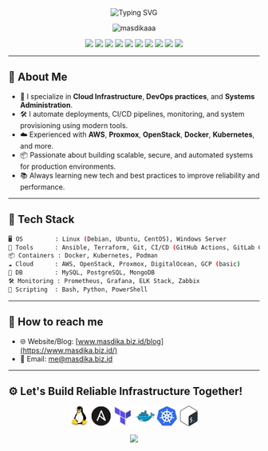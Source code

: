 <div align="center">
  <img src="https://readme-typing-svg.herokuapp.com?font=Fira+Code&size=24&pause=1000&color=00BFFF&center=true&vCenter=true&width=800&lines=Hi+%F0%9F%91%8B+I'm+Masdika.BIZ.ID;Cloud+Engineer+%7C+DevOps+Specialist+%7C+Sysadmin" alt="Typing SVG" />
</div>

<p align="center">
  <img src="https://komarev.com/ghpvc/?username=masdikaaa&label=Profile%20views&color=0e75b6&style=flat" alt="masdikaaa" />
</p>

<p align="center">
  <img src="https://img.shields.io/badge/Linux-Debian%20%7C%20Ubuntu%20%7C%20CentOS-yellow?logo=linux&logoColor=white&style=flat"/>
  <img src="https://img.shields.io/badge/Ansible-Automation-red?logo=ansible&logoColor=white&style=flat"/>
  <img src="https://img.shields.io/badge/Terraform-IaC-623CE4?logo=terraform&logoColor=white&style=flat"/>
  <img src="https://img.shields.io/badge/Docker-Container-blue?logo=docker&logoColor=white&style=flat"/>
  <img src="https://img.shields.io/badge/Kubernetes-Orchestration-326CE5?logo=kubernetes&logoColor=white&style=flat"/>
  <img src="https://img.shields.io/badge/AWS-Cloud-orange?logo=amazon-aws&logoColor=white&style=flat"/>
  <img src="https://img.shields.io/badge/Prometheus-Monitoring-orange?logo=prometheus&logoColor=white&style=flat"/>
  <img src="https://img.shields.io/badge/Grafana-Dashboard-F46800?logo=grafana&logoColor=white&style=flat"/>
  <img src="https://img.shields.io/badge/Bash-Scripting-black?logo=gnu-bash&logoColor=white&style=flat"/>
  <img src="https://img.shields.io/badge/Python-Automation-blue?logo=python&logoColor=white&style=flat"/>
</p>

---

## 🚀 About Me

* 🔧 I specialize in **Cloud Infrastructure**, **DevOps practices**, and **Systems Administration**.
* 🛠️ I automate deployments, CI/CD pipelines, monitoring, and system provisioning using modern tools.
* ☁️ Experienced with **AWS**, **Proxmox**, **OpenStack**, **Docker**, **Kubernetes**, and more.
* 📦 Passionate about building scalable, secure, and automated systems for production environments.
* 📚 Always learning new tech and best practices to improve reliability and performance.

---

## 🧰 Tech Stack

```bash
🖥️ OS         : Linux (Debian, Ubuntu, CentOS), Windows Server
🔧 Tools      : Ansible, Terraform, Git, CI/CD (GitHub Actions, GitLab CI, Jenkins)
📦 Containers : Docker, Kubernetes, Podman
☁️ Cloud      : AWS, OpenStack, Proxmox, DigitalOcean, GCP (basic)
💃 DB         : MySQL, PostgreSQL, MongoDB
🛠️ Monitoring : Prometheus, Grafana, ELK Stack, Zabbix
📜 Scripting  : Bash, Python, PowerShell
```

---

## 📩 How to reach me

* 🌐 Website/Blog: [www.masdika.biz.id/blog](https://www.masdika.biz.id/)
* 📧 Email: [me@masdika.biz.id](mailto:me@masdika.biz.id)

---

## ⚙️ Let's Build Reliable Infrastructure Together!

<p align="center">
  <img src="https://raw.githubusercontent.com/devicons/devicon/master/icons/linux/linux-original.svg" width="40" title="Linux" />
  <img src="https://raw.githubusercontent.com/devicons/devicon/master/icons/ansible/ansible-original.svg" width="40" title="Ansible" />
  <img src="https://raw.githubusercontent.com/devicons/devicon/master/icons/terraform/terraform-original.svg" width="40" title="Terraform" />
  <img src="https://raw.githubusercontent.com/devicons/devicon/master/icons/docker/docker-original.svg" width="40" title="Docker" />
  <img src="https://raw.githubusercontent.com/devicons/devicon/master/icons/kubernetes/kubernetes-plain.svg" width="40" title="Kubernetes" />
  <img src="https://raw.githubusercontent.com/devicons/devicon/master/icons/bash/bash-original.svg" width="40" title="Bash" />
</p>

<p align="center">
  <img src="https://capsule-render.vercel.app/api?type=waving&color=0e75b6&height=120&section=footer"/>
</p>
